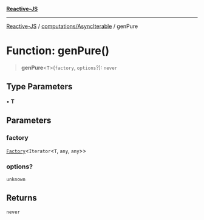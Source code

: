 [**Reactive-JS**](../../../README.md)

***

[Reactive-JS](../../../README.md) / [computations/AsyncIterable](../README.md) / genPure

# Function: genPure()

> **genPure**\<`T`\>(`factory`, `options`?): `never`

## Type Parameters

• **T**

## Parameters

### factory

[`Factory`](../../../functions/type-aliases/Factory.md)\<`Iterator`\<`T`, `any`, `any`\>\>

### options?

`unknown`

## Returns

`never`
